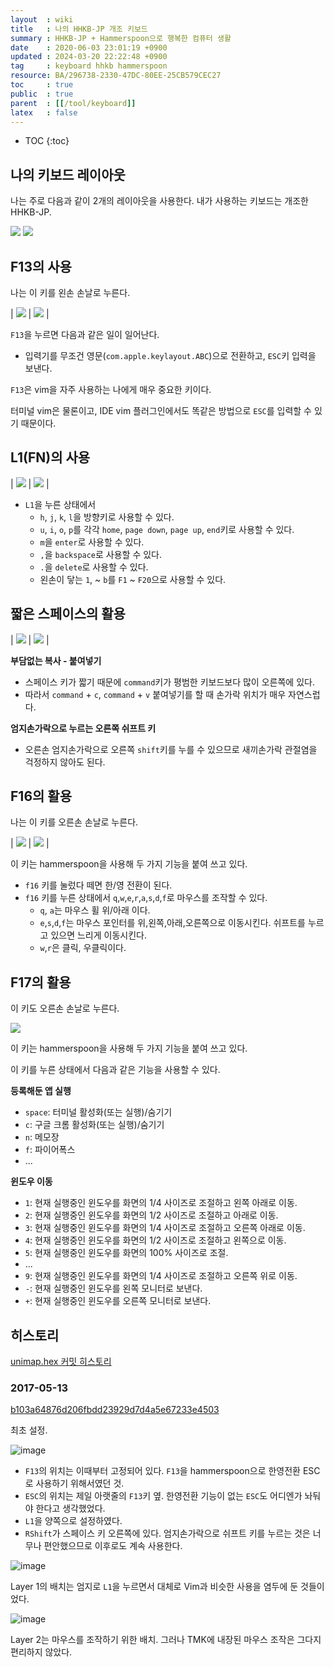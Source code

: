 ```yaml
---
layout  : wiki
title   : 나의 HHKB-JP 개조 키보드
summary : HHKB-JP + Hammerspoon으로 행복한 컴퓨터 생활
date    : 2020-06-03 23:01:19 +0900
updated : 2024-03-20 22:22:48 +0900
tag     : keyboard hhkb hammerspoon
resource: BA/296738-2330-47DC-80EE-25CB579CEC27
toc     : true
public  : true
parent  : [[/tool/keyboard]]
latex   : false
---
```

* TOC
{:toc}

## 나의 키보드 레이아웃

나는 주로 다음과 같이 2개의 레이아웃을 사용한다. 내가 사용하는 키보드는 개조한 HHKB-JP.

![]( /resource/BA/296738-2330-47DC-80EE-25CB579CEC27/layer0.jpg )
![]( /resource/BA/296738-2330-47DC-80EE-25CB579CEC27/layer1.jpg )

## F13의 사용

나는 이 키를 왼손 손날로 누른다.

| ![]( /resource/BA/296738-2330-47DC-80EE-25CB579CEC27/f13-push.JPG ) | ![]( /resource/BA/296738-2330-47DC-80EE-25CB579CEC27/f13.jpg ) |

`F13`을 누르면 다음과 같은 일이 일어난다.

- 입력기를 무조건 영문(`com.apple.keylayout.ABC`)으로 전환하고, `ESC`키 입력을 보낸다.

`F13`은 vim을 자주 사용하는 나에게 매우 중요한 키이다.

터미널 vim은 물론이고, IDE vim 플러그인에서도 똑같은 방법으로 `ESC`를 입력할 수 있기 때문이다.

## L1(FN)의 사용

| ![]( /resource/BA/296738-2330-47DC-80EE-25CB579CEC27/fn-hjkl.JPG ) | ![]( /resource/BA/296738-2330-47DC-80EE-25CB579CEC27/fn-hjkl-layer.jpg ) |

- `L1`을 누른 상태에서
    - `h`, `j`, `k`, `l`을 방향키로 사용할 수 있다.
    - `u`, `i`, `o`, `p`를 각각 `home`, `page down`, `page up`, `end`키로 사용할 수 있다.
    - `m`을 `enter`로 사용할 수 있다.
    - `,`을 `backspace`로 사용할 수 있다.
    - `.`을 `delete`로 사용할 수 있다.
    - 왼손이 닿는 `1`, ~ `b`를 `F1` ~ `F20`으로 사용할 수 있다.

## 짧은 스페이스의 활용

| ![]( /resource/BA/296738-2330-47DC-80EE-25CB579CEC27/copy-paste.JPG ) | ![]( /resource/BA/296738-2330-47DC-80EE-25CB579CEC27/short-space-layout.jpg ) |

**부담없는 복사 - 붙여넣기**

- 스페이스 키가 짧기 때문에 `command`키가 평범한 키보드보다 많이 오른쪽에 있다.
- 따라서 `command` + `c`, `command` + `v` 붙여넣기를 할 때 손가락 위치가 매우 자연스럽다.

**엄지손가락으로 누르는 오른쪽 쉬프트 키**

- 오른손 엄지손가락으로 오른쪽 `shift`키를 누를 수 있으므로 새끼손가락 관절염을 걱정하지 않아도 된다.

## F16의 활용

나는 이 키를 오른손 손날로 누른다.

| ![]( /resource/BA/296738-2330-47DC-80EE-25CB579CEC27/inputsource.JPG ) | ![]( /resource/BA/296738-2330-47DC-80EE-25CB579CEC27/f16.jpg ) |

이 키는 hammerspoon을 사용해 두 가지 기능을 붙여 쓰고 있다.

- `f16` 키를 눌렀다 떼면 한/영 전환이 된다.
- `f16` 키를 누른 상태에서 `q`,`w`,`e`,`r`,`a`,`s`,`d`,`f`로 마우스를 조작할 수 있다.
    - `q`, `a`는 마우스 휠 위/아래 이다.
    - `e`,`s`,`d`,`f`는 마우스 포인터를 위,왼쪽,아래,오른쪽으로 이동시킨다. 쉬프트를 누르고 있으면 느리게 이동시킨다.
    - `w`,`r`은 클릭, 우클릭이다.

## F17의 활용

이 키도 오른손 손날로 누른다.

![]( /resource/BA/296738-2330-47DC-80EE-25CB579CEC27/f17.jpg )

이 키는 hammerspoon을 사용해 두 가지 기능을 붙여 쓰고 있다.

이 키를 누른 상태에서 다음과 같은 기능을 사용할 수 있다.

**등록해둔 앱 실행**
- `space`: 터미널 활성화(또는 실행)/숨기기
- `c`: 구글 크롬 활성화(또는 실행)/숨기기
- `n`: 메모장
- `f`: 파이어폭스
- ...

**윈도우 이동**
- `1`: 현재 실행중인 윈도우를 화면의 1/4 사이즈로 조절하고 왼쪽 아래로 이동.
- `2`: 현재 실행중인 윈도우를 화면의 1/2 사이즈로 조절하고 아래로 이동.
- `3`: 현재 실행중인 윈도우를 화면의 1/4 사이즈로 조절하고 오른쪽 아래로 이동.
- `4`: 현재 실행중인 윈도우를 화면의 1/2 사이즈로 조절하고 왼쪽으로 이동.
- `5`: 현재 실행중인 윈도우를 화면의 100% 사이즈로 조절.
- ...
- `9`: 현재 실행중인 윈도우를 화면의 1/4 사이즈로 조절하고 오른쪽 위로 이동.
- `-`: 현재 실행중인 윈도우를 왼쪽 모니터로 보낸다.
- `+`: 현재 실행중인 윈도우를 오른쪽 모니터로 보낸다.

## 히스토리

[unimap.hex 커밋 히스토리]( https://github.com/johngrib/dotfiles/commits/master/tmk/unimap.hex )


### 2017-05-13

[b103a64876d206fbdd23929d7d4a5e67233e4503]( https://github.com/johngrib/dotfiles/commit/b103a64876d206fbdd23929d7d4a5e67233e4503#diff-806f489a90b9a4cd8a3492a453936ab85db20cafc090cf04e7498ba96f37e1e1 )

최초 설정.

![image]( /resource/BA/296738-2330-47DC-80EE-25CB579CEC27/126649688-cc0e2050-d62a-4742-9b08-6411f10eb300.png )

- `F13`의 위치는 이때부터 고정되어 있다. `F13`을 hammerspoon으로 한영전환 ESC로 사용하기 위해서였던 것.
- `ESC`의 위치는 제일 아랫줄의 `F13`키 옆. 한영전환 기능이 없는 `ESC`도 어디엔가 놔둬야 한다고 생각했었다.
- `L1`을 양쪽으로 설정하였다.
- `RShift`가 스페이스 키 오른쪽에 있다. 엄지손가락으로 쉬프트 키를 누르는 것은 너무나 편안했으므로 이후로도 계속 사용한다.

![image]( /resource/BA/296738-2330-47DC-80EE-25CB579CEC27/126649783-8e1d5807-8ccb-49fe-9c36-7dfc20917476.png )

Layer 1의 배치는 엄지로 `L1`을 누르면서 대체로 Vim과 비슷한 사용을 염두에 둔 것들이었다.

![image]( /resource/BA/296738-2330-47DC-80EE-25CB579CEC27/126649874-75dc9e96-cddd-4b1e-99eb-a538e7c20f22.png )

Layer 2는 마우스를 조작하기 위한 배치. 그러나 TMK에 내장된 마우스 조작은 그다지 편리하지 않았다.


